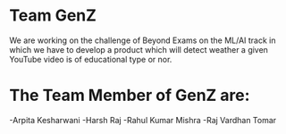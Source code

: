 
# Team GenZ
   We are working on the challenge of Beyond Exams on the ML/AI track in which we have to develop a product which will detect weather a given YouTube video is of educational type or nor.

# The Team Member of GenZ are:
   -Arpita Kesharwani
   -Harsh Raj
   -Rahul Kumar Mishra
   -Raj Vardhan Tomar
